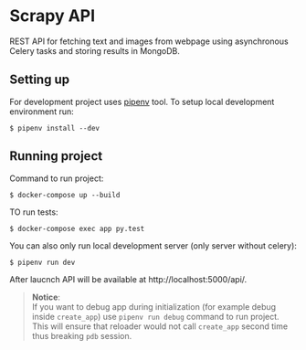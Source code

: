 # Scrapy API

REST API for fetching text and images from webpage using asynchronous Celery tasks and storing results in MongoDB.

## Setting up 

For development project uses [pipenv](https://github.com/pypa/pipenv) tool. 
To setup local development environment run:

```shell
$ pipenv install --dev
```

## Running project 

Command to run project:
```shell
$ docker-compose up --build
```
TO run tests:
```shell
$ docker-compose exec app py.test
```

You can also only run local development server (only server without celery):
```shell
$ pipenv run dev
```

After laucnch API will be available at http://localhost:5000/api/.

> **Notice**:  
If you want to debug app during initialization (for example debug inside `create_app`) use `pipenv run debug` command to run project. This will ensure that reloader would not call `create_app` second time thus breaking `pdb` session.
